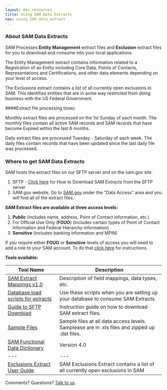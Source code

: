 ```yaml
---
layout: dev_resources
title: Using SAM Data Extracts
nav: using_SAM_data_extract
---
```

### About SAM Data Extracts
SAM Processes **Entity Management** extract files and **Exclusion** extract files for you to download and consume into your local applications. <br>

The Entity Management extract contains information related to a Registration of an Entity including Core Data, Points of Contacts, Representations and Certifications, and other data elements depending on your level of access. <br>

The Exclusions extract contains a list of all currently open exclusions in SAM. This identifies 
entities that are in some way restricted from doing business with the US Federal Government. 

####Extract file processing times:

Monthly extract files are processed on the 1st Sunday of each month. The monthly files contain all active SAM records and SAM records that have become Expired within the last 6 months. 

Daily extract files are processed Tuesday - Saturday of each week. The daily files contain records that have been updated since the last daily file was processed. 


### Where to get SAM Data Extracts 
SAM hosts the extract files on our SFTP server and on the sam.gov site. <br>
1. SFTP - [Click here](https://github.com/GSA/IAE-Architecture/blob/master/as-is/tech-docs/SAM/Guide%20to%20Downloading%20SAM%20Extracts%20via%20SFTP%20Site.pdf?raw=true) for How to Download SAM Extracts from the SFTP server<br>
2. SAM.gov website. Go to [SAM.gov](https://www.sam.gov/) under the "Data Access" area and you will find all of the extract files. <br>

**SAM Extract files are available at three access levels:**<br>
1. **Public** (includes name, address, Point of Contact information, etc.)<br>
2. For Official Use Only (**FOUO**) (includes certain types of Point of Contact Information and Federal Hierarchy information)<br>
3. **Sensitive** (includes banking information and MPIN)

If you require either **FOUO** or **Sensitive** levels of access you will need to add a role to your SAM account. To do that [click here](http://gsa.github.io/openIAE/developer_resources/Access_SAM_data.html) for instructions.


**Tools available:**

| Tool Name | Description |
|---|---|
| [SAM Extract Mappings v1.0](https://github.com/GSA/IAE-Architecture/tree/master/as-is/tech-docs/SAM/SAMWebServicesExtractsMappingsv1.0) | Description of field mappings, data types, etc. |
| [Database load scripts for extracts](https://github.com/GSA/IAE-Architecture/tree/master/as-is/tech-docs/SAM/ExtractLoadScripts) | Use these scripts when you are setting up your database to consume SAM Extracts. |
| [Guide to SFTP Download](https://github.com/GSA/IAE-Architecture/blob/master/as-is/tech-docs/SAM/Guide%20to%20Downloading%20SAM%20Extracts%20via%20SFTP%20Site.pdf?raw=true) | Instruction guide on how to download SAM extract files.|
| <a href="https://github.com/GSA/IAE-Architecture/tree/master/as-is/tech-docs/SAM/Sample%20Extract%20Files" target="_blank">Sample Files</a> | Sample files at all data access levels. Samplease are in .xls files and zipped up .dat files. |
| [SAM Functional Data Dictionary](https://github.com/GSA/IAE-Architecture/blob/master/as-is/tech-docs/SAM/SAM%20Functional%20Data%20Dictionary%20v4.0.pdf?raw=true) | Version 4.0  |
|---|---|
| [Exclusions Extract User Guide](https://github.com/GSA/IAE-Architecture/blob/master/as-is/tech-docs/SAM/SAM_Exclusions_Extract_User_Guide.pdf?raw=true)|SAM Exclusions Extract contains a list of all currently open exclusions in SAM|


Comments? Questions?  [Talk to us](https://github.com/GSA/openIAE/issues).
